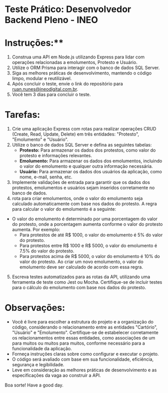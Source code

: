 # Teste Prático: Desenvolvedor Backend Pleno - INEO

# Instruções:\*\*

1. Construa uma API em Node.js utilizando Express para lidar com operações relacionadas a emolumentos, Protesto e Usuário.
2. Utilize o ORM Prisma para interagir com o banco de dados SQL Server.
3. Siga as melhores práticas de desenvolvimento, mantendo o código limpo, modular e reutilizável.
4. Após concluir o teste, envie o link do repositório para ruan.nunes@ineodigital.com.br.
5. Você tem 3 dias para concluir o teste.

# Tarefas:

1. Crie uma aplicação Express com rotas para realizar operações CRUD (Create, Read, Update, Delete) em três entidades: "Protesto", "Emolumento" e "Usuário".
2. Utilize o banco de dados SQL Server e defina as seguintes tabelas:
   - **Protesto:** Para armazenar os dados dos protestos, como valor do protesto e informações relevantes.
   - **Emolumento:** Para armazenar os dados dos emolumentos, incluindo o valor do emolumento e qualquer outra informação necessária.
   - **Usuário:** Para armazenar os dados dos usuários da aplicação, como nome, e-mail, senha, etc.
3. Implemente validações de entrada para garantir que os dados dos protestos, emolumentos e usuários sejam inseridos corretamente no banco de dados.
4. rota para criar emolumentos, onde o valor do emolumento seja calculado automaticamente com base nos dados do protesto. A regra para calcular o valor do emolumento é a seguinte:

- O valor do emolumento é determinado por uma porcentagem do valor do protesto, onde a porcentagem aumenta conforme o valor do protesto aumenta. Por exemplo:
  - Para protestos de até R$ 1000, o valor do emolumento é 5% do valor do protesto.
  - Para protestos entre R$ 1000 e R$ 5000, o valor do emolumento é 7.5% do valor do protesto.
  - Para protestos acima de R$ 5000, o valor do emolumento é 10% do valor do protesto.
    Ao criar um novo emolumento, o valor do emolumento deve ser calculado de acordo com essa regra.

5. Escreva testes automatizados para as rotas da API, utilizando uma ferramenta de teste como Jest ou Mocha. Certifique-se de incluir testes para o cálculo do emolumento com base nos dados do protesto.

# Observações:

- Você é livre para escolher a estrutura do projeto e a organização do código, considerando o relacionamento entre as entidades "Cartório", "Usuário" e "Emolumento". Certifique-se de estabelecer corretamente os relacionamentos entre essas entidades, como associações de um para muitos ou muitos para muitos, conforme necessário para a funcionalidade da aplicação.
- Forneça instruções claras sobre como configurar e executar o projeto.
- O código será avaliado com base em sua funcionalidade, eficiência, segurança e legibilidade.
- Leve em consideração as melhores práticas de desenvolvimento e as especificações da vaga ao construir a API.

Boa sorte! Have a good day.
